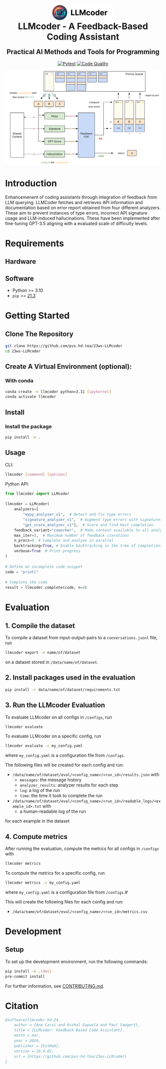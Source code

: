 <div align="center">

<img src="./images/LLMcoder_round_inline_black.png" width="200" alt="LLMcoder Logo" />

</div>

<h1 align="center" style="margin-top: 0px;"><b>LLMcoder</b> - A Feedback-Based Coding Assistant</h1>
<h2 align="center" style="margin-top: 0px;">Practical AI Methods and Tools for Programming</h2>

<div align="center">

[![Pytest](https://github.com/pvs-hd-tea/23ws-LLMcoder/actions/workflows/pytest.yml/badge.svg)](https://github.com/pvs-hd-tea/23ws-LLMcoder/actions/workflows/pytest.yml)
[![Code Quality](https://github.com/pvs-hd-tea/23ws-LLMcoder/actions/workflows/pre-commit.yml/badge.svg)](https://github.com/pvs-hd-tea/23ws-LLMcoder/actions/workflows/pre-commit.yml)
</div>


![Visual Abstract](./images/visual_abstract.png)

# Introduction

Enhancemenent of coding assistants through integration of feedback from LLM querying. LLMCoder fetches and retrieves API information and documentation based on error report obtained from four different analyzers. These aim to prevent instances of type errors, incorrect API signature usage and LLM-induced hallucinations. These have been implemented after fine-tuning GPT-3.5 aligning with a evaluated scale of difficulty levels.

# Requirements

## Hardware
## Software
- Python >= 3.10
- `pip` >= [21.3](https://pip.pypa.io/en/stable/news/#v21-3)
# Getting Started
## Clone The Repository

```sh
git clone https://github.com/pvs-hd-tea/23ws-LLMcoder
cd 23ws-LLMcoder
```

## Create A Virtual Environment (optional):

### With conda

```sh
conda create -n llmcoder python=3.11 [ipykernel]
conda activate llmcoder
```

## Install

### Install the package

```sh
pip install -e .
```

## Usage

CLI:
```sh
llmcoder [command] [options]
```

Python API:
```python
from llmcoder import LLMcoder

llmcoder = LLMcoder(
    analyzers=[
        "mypy_analyzer_v1",  # Detect and fix type errors
        "signature_analyzer_v1",  # Augment type errors with signatures
        "gpt_score_analyzer_v1"],  # Score and find best completion
    feedback_variant="coworker",  # Make context available to all analyzers
    max_iter=3,  # Maximum number of feedback iterations
    n_procs=4  # Complete and analyze in parallel
    backtracking=True, # Enable backtracking in the tree of completions
    verbose=True  # Print progress
)

# Define an incomplete code snippet
code = "print("

# Complete the code
result = llmcoder.complete(code, n=4)
```

# Evaluation

## 1. Compile the dataset

To compile a dataset from input-output-pairs to a `conversations.jsonl` file, run

```sh
llmcoder export -n name/of/dataset
```

on a dataset stored in `/data/name/of/dataset`.

## 2. Install packages used in the evaluation

```sh
pip install -r data/name/of/dataset/requirements.txt
```

## 3. Run the LLMcoder Evaluation

To evaluate LLMcoder on all configs in `/configs`, run

```sh
llmcoder evaluate
```

To evaluate LLMcoder on a specific config, run

```sh
llmcoder evaluate -c my_config.yaml
```

where `my_config.yaml` is a configuration file from `/configs`.

The following files will be created for each config and run:

- `/data/name/of/dataset/eval/<config_name>/<run_id>/results.json` with
  - `messages`: the message history
  - `analyzer_results`: analyzer results for each step
  - `log`: a log of the run
  - `time`: the time it took to complete the run
- `/data/name/of/dataset/eval/<config_name>/<run_id>/readable_logs/<example_id>.txt` with
  - a human-readable log of the run

for each example in the dataset

## 4. Compute metrics
After running the evaluation, compute the metrics for all configs in `/configs` with

```sh
llmcoder metrics
```

To compute the metrics for a specific config, run

```sh
llmcoder metrics -c my_config.yaml
```

where `my_config.yaml` is a configuration file from `/configs`.#

This will create the following files for each config and run:

- `/data/name/of/dataset/eval/<config_name>/<run_id>/metrics.csv`

# Development

## Setup
To set up the development environment, run the following commands:

```sh
pip install -e .[dev]
pre-commit install
```

For further information, see [CONTRIBUTING.md](./docs/CONTRIBUTING.md).


# Citation
```bibtex
@software{llmcoder-hd-24,
    author = {Ana Carsi and Kushal Gaywala and Paul Saegert},
    title = {LLMcoder: Feedback-Based Code Assistant},
    month = mar,
    year = 2024,
    publisher = {GitHub},
    version = {0.4.0},
    url = {https://github.com/pvs-hd-tea/23ws-LLMcoder}
}
```
